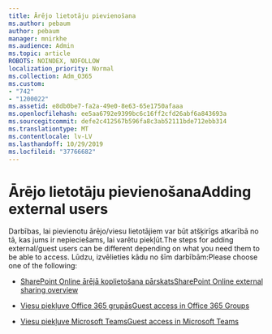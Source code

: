 ```yaml
---
title: Ārējo lietotāju pievienošana
ms.author: pebaum
author: pebaum
manager: mnirkhe
ms.audience: Admin
ms.topic: article
ROBOTS: NOINDEX, NOFOLLOW
localization_priority: Normal
ms.collection: Adm_O365
ms.custom:
- "742"
- "1200022"
ms.assetid: e8db0be7-fa2a-49e0-8e63-65e1750afaaa
ms.openlocfilehash: ee5aa6792e9399bc6c16ff2cfd26abf6a843693a
ms.sourcegitcommit: defe2c412567b596fa8c3ab52111bde712ebb314
ms.translationtype: MT
ms.contentlocale: lv-LV
ms.lasthandoff: 10/29/2019
ms.locfileid: "37766682"
---
```

# <a name="adding-external-users"></a><span data-ttu-id="1a59e-102">Ārējo lietotāju pievienošana</span><span class="sxs-lookup"><span data-stu-id="1a59e-102">Adding external users</span></span>

<span data-ttu-id="1a59e-103">Darbības, lai pievienotu ārējo/viesu lietotājiem var būt atšķirīgs atkarībā no tā, kas jums ir nepieciešams, lai varētu piekļūt.</span><span class="sxs-lookup"><span data-stu-id="1a59e-103">The steps for adding external/guest users can be different depending on what you need them to be able to access.</span></span> <span data-ttu-id="1a59e-104">Lūdzu, izvēlieties kādu no šīm darbībām:</span><span class="sxs-lookup"><span data-stu-id="1a59e-104">Please choose one of the following:</span></span>
  
- [<span data-ttu-id="1a59e-105">SharePoint Online ārējā koplietošana pārskats</span><span class="sxs-lookup"><span data-stu-id="1a59e-105">SharePoint Online external sharing overview</span></span>](https://docs.microsoft.com/sharepoint/external-sharing-overview)

- [<span data-ttu-id="1a59e-106">Viesu piekļuve Office 365 grupās</span><span class="sxs-lookup"><span data-stu-id="1a59e-106">Guest access in Office 365 Groups</span></span>](https://support.office.com/en-gb/article/guest-access-in-office-365-groups-bfc7a840-868f-4fd6-a390-f347bf51aff6)

- [<span data-ttu-id="1a59e-107">Viesu piekļuve Microsoft Teams</span><span class="sxs-lookup"><span data-stu-id="1a59e-107">Guest access in Microsoft Teams</span></span>](https://docs.microsoft.com/microsoftteams/guest-access-checklist)
